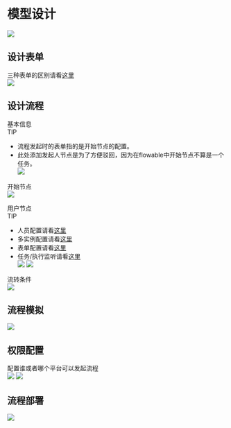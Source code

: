 模型设计  
================================================================================================  
![](https://cdn.nutflow.vip/docs/image-20220222143615317.png)  

设计表单  
------------------------------------------------------------------------------------------------  
三种表单的区别请看[这里](https://docs.nutflow.vip/guide/faq/question.html#%E5%86%85%E7%BD%AE%E8%A1%A8%E5%8D%95-%E5%A4%96%E7%BD%AE%E8%A1%A8%E5%8D%95-%E8%8A%82%E7%82%B9%E7%8B%AC%E7%AB%8B%E8%A1%A8%E5%8D%95)  
![](https://cdn.nutflow.vip/docs/image-20220222144408662.png)  

设计流程  
------------------------------------------------------------------------------------------------  
基本信息  
TIP  
* 流程发起时的表单指的是开始节点的配置。  
* 此处添加发起人节点是为了方便驳回，因为在flowable中开始节点不算是一个任务。  
![](https://cdn.nutflow.vip/docs/image-20220222145300972.png)  

开始节点  
![](https://cdn.nutflow.vip/docs/image-20220222150201498.png)  

用户节点  
TIP  
* 人员配置请看[这里](https://docs.nutflow.vip/guide/faq/question.html#%E4%BA%BA%E5%91%98%E9%85%8D%E7%BD%AE)  
* 多实例配置请看[这里](https://docs.nutflow.vip/guide/faq/question.html#%E5%A4%9A%E5%AE%9E%E4%BE%8B%E9%85%8D%E7%BD%AE)  
* 表单配置请看[这里](https://docs.nutflow.vip/guide/faq/question.html#%E5%86%85%E7%BD%AE%E8%A1%A8%E5%8D%95-%E5%A4%96%E7%BD%AE%E8%A1%A8%E5%8D%95-%E8%8A%82%E7%82%B9%E7%8B%AC%E7%AB%8B%E8%A1%A8%E5%8D%95)  
* 任务/执行监听请看[这里](https://docs.nutflow.vip/guide/faq/question.html#flowable%E7%9B%91%E5%90%AC%E5%99%A8%E9%85%8D%E7%BD%AE)  
![](https://cdn.nutflow.vip/docs/image-20220222145824288.png) ![](https://cdn.nutflow.vip/docs/image-20220222145908927.png)  

流转条件  
![](https://cdn.nutflow.vip/docs/image-20220222151507319.png)  

流程模拟  
------------------------------------------------------------------------------------------------  
![](https://cdn.nutflow.vip/docs/image-20220222151626828.png)  

权限配置  
------------------------------------------------------------------------------------------------  
配置谁或者哪个平台可以发起流程  
![](https://cdn.nutflow.vip/docs/image-20220222152221644.png) ![](https://cdn.nutflow.vip/docs/image-20220222152311602.png)  

流程部署  
------------------------------------------------------------------------------------------------  
![](https://cdn.nutflow.vip/docs/image-20220222151911641.png)